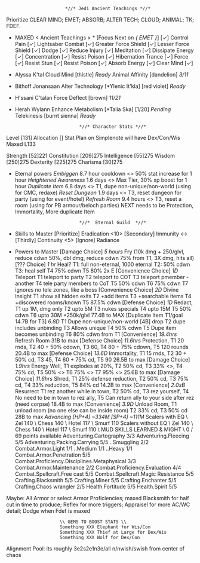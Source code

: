                           *//* Jedi Ancient Teachings *//*

Prioritize CLEAR MIND; EMET; ABSORB; ALTER TECH; CLOUD; ANIMAL; TK; FDEF.

* MAXED < Ancient Teachings > * [Focus Next on *{ EMET }*]
[✓] Control Pain [✓] Lightsaber Combat [✓] Greater Force Shield
[✓] Lesser Force Shield [✓] Dodge [✓] Reduce Injury [✓] Meditation
[✓] Dissipate Energy [✓] Concentration [✓] Resist Poison
[✓] Hibernation Trance [✓] Force [✓] Resist Stun [✓] Resist Poison
[✓] Absorb Energy [✓] Clear Mind [✓]

* Alyssa K'tal
Cloud Mind                                      [thistle]         *Ready*
Animal Affinity                                 [dandelion]       *3/11*

* Bithoff Jonansaan
Alter Technology [*Ylenic It'kla]               [red violet]      *Ready*

* H'ssani C'talan
Force Deflect                                   [brown]           *11/21*

* Herah Wylann
Enhance Metabolism [*Talia Ska]                 [1/20]            *Pending*
Telekinesis                                     [burnt sienna]    *Ready*

                              *//* Character Stats *//*
Level [131]    Allocation []                  Stat Plan on Simplenote will have Dex/Con/Wis Maxed L133

Strength      [52]221            Constitution    [209]275          Intelligence      [55]275
Wisdom        [250]275           Dexterity       [225]275          Charisma          [30]275

* Eternal powers
*Embiggen*  8.7 hour cooldown <> 50% stat increase for 1 hour
*Heightened Awareness* 1.6 days <> Max Tier, 30% xp boost for 1 hour
*Duplicate Item* 6.8 days <> T1, dupe non-unique/non-world (using for CMC, redaxe)
*Reset Dungeon* 1.9 days <> T3, reset dungeon for party (using for event/hotel)
*Refresh Room* 9.4 hours <> T3, reset a room (using for PB armour/beloch parties)
NEXT needs to be Protection, Immortality, More duplicate Item

                              *//*  Eternal Guild  *//*
* Skills to Master
[Prioritize] Eradication <10> [Secondary] Immunity <-> [Thirdly] Continuity <5> [Ignore] Radiance
* Powers to Master
[Damage Choice] *5 hours* Fry (10k dmg + 250/glvl, reduce cdwn 50%, dbl dmg, reduce cdwn 75% from T1, 3X dmg, hits all)
[??? Choice] *1 hr* Heal? T1: full non-eternal, 1000 eternal T2: 50% cdwn T3: heal self T4 75% cdwn T5 80% 2x E
[Convenience Choice] *1D* Teleport T1 teleport to party T2 teleport to COT T3 teleport pmember - another T4 tele party members to CoT T5 50% cdwn T6 75% cdwn T7 ignores no tele zones, like a boss
[Convenience Choice] *2D* Divine Insight T1 show all hidden exits T2 +add items T3 +searchable items T4 +discovered rooms/known T5 87.5% cdwn
[Defense Choice] *1D* Redact, T1 up 1M, dmg only T2 upto 5M T3 nukes specials T4 upto 15M T5 50% cdwn T6 upto 30M +250k/glvl    77.4B to MAX
[Duplicate Item T1/goal 14.7B for T3] *6.8D* T1 Dupe non-unique/non-world [4B] drop  T2 dupe includes unbinding T3 Allows unique
                 T4 50% cdwn  T5 Dupe item becomes unbinding  T6 80% cdwn from T1
[Convenience] *19.4hrs* Refresh Room   31B to max
[Defense Choice] *11.6hrs* Protection, T1 20 rnds, T2 40 + 50% cdown, T3 60, T4 80 + 75% cdown, T5 120 rounds     20.4B to max
[Defense Choice] *13.6D* Immortality, T1 15 rnds, T2 30 + 50% cd, T3 45, T4 60 + 75% cd, T5 90    26.5B to max
[Damage Choice] *1.9hrs* Energy Well, T1 explodes at 20%, T2 50% cd, T3 33% <>, T4 75% cd, T5 50% <> T6 75% <> T7 95% <>    25.6B to max
[Damage Choice] *11.6hrs* Shred, T1 25% defense reduction, T2 50% cd, T3 75% cd, T4 33% reduction, T5 84% cd    14.2B to max
[Convenience] *2.0xB* Resurrect T1 rez another while in town, T2 50% cd, T3 rez yourself, T4 No need to be in town to rez ally, T5 Can return ally to your side after rez (need corpse)  18.4B to max
[Convenience] *3.9D* Unload Room,  T1 unload room (no one else can be inside room) T2 33% cd, T3 50% cd   28B to max
                          *Advancing [HP+4] ~334M   [SP+4] ~111M*
Scalers with EQ \ Zel 140 \ Chess 140 \ Hotel 117 \ Smurf 110
Scalers without EQ \ Zel 140 \ Chess 140 \ Hotel 117 \ Smurf 110
                          \\ MUD SKILLS LEARNED & MIGHT \\  0 / 69 points available
Adventuring.Cartography 3/3     Adventuring.Fleecing 5/5    Adventuring.Packing.Carrying 5/5    ..Smuggling 2/2
Combat.Armor.Light 1/1 ..Medium 1/1 ..Heavy 1/1
Combat.Armor.Penetration 5/5    Combat.Proficiency.Disciplines.Metaphysical 3/3
Combat.Armor.Maintenance 2/2
Combat.Proficiency.Evaluation 4/4
Combat.Spellcraft.Free cast 5/5
Combat.Spellcraft.Magic Resistance 5/5
Crafting.Blacksmith 5/5     Crafting.Miner 5/5
Crafting.Enchanter 5/5      Crafting.Chaos wrangler 2/5
Health.Fortitude 5/5
Health.Spirit 5/5

Maybe: All Armor or select Armor Proficiencies; maxed Blacksmith for half cut in time to produce; Reflex for more triggers; Appraisel for more AC/WC detail; Dodge when Fdef is maxed

                        \\ GEMS TO BOOST STATS \\
                        Something XXX Elephant for Wis/Con
                        Something XXX Thief at Large for Dex/Wis
                        Something XXX Wolf for Dex/Con

Alignment Pool: its roughly 3e2s2e1n3e/all n/nwish/swish from center of chaos
